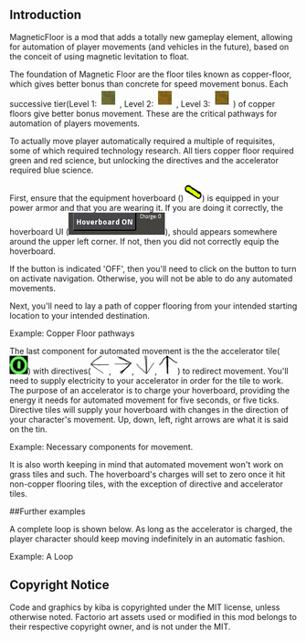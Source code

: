 

## Introduction

MagneticFloor is a mod that adds a totally new gameplay element, allowing for automation of player movements (and vehicles in the future), based on the conceit of using magnetic levitation to float.

The foundation of Magnetic Floor are the floor tiles known as copper-floor, which gives better bonus than concrete for speed movement bonus. Each successive tier(Level 1: ![Copper Floor](graphics/icons/copper-floor-icon.png) , Level 2: ![Copper Floor Level2](graphics/icons/copper-floor-icon_level2.png) , Level 3: ![Copper Floor Level3](graphics/icons/copper-floor-icon_level3.png)  ) of copper floors give better bonus movement. These are the critical pathways for automation of players movements.

To actually move player automatically required a multiple of requisites, some of which required technology research. All tiers copper floor required green and red science, but unlocking the directives and the accelerator required blue science.

First, ensure that the equipment hoverboard ()![hoverboard](graphics/icons/hoverboard-icon.png)) is equipped in your power armor and that you are wearing it. If you are doing it correctly, the hoverboard UI (![hoverboard_ui](graphics/examples/hoverboard-ui.png)), should appears somewhere around the upper left corner. If not, then you did not correctly equip the hoverboard.

If the button is indicated 'OFF', then you'll need to click on the button to turn on activate navigation. Otherwise, you will not be able to do any automated movements.

Next, you'll need to lay a path of copper flooring from your intended starting location to your intended destination.

Example: Copper Floor pathways

The last component for automated movement is the the accelerator tile(![accelerator](graphics/directives/accelerator.png)) with directives(![left](graphics/directives/left.png), ![right](graphics/directives/right.png), ![down](graphics/directives/down.png), ![up](graphics/directives/up.png)) to redirect movement. You'll need to supply electricity to your accelerator in order for the tile to work. The purpose of an accelerator is to charge your hoverboard, providing the energy it needs for automated movement for five seconds, or five ticks. Directive tiles will supply your hoverboard with changes in the direction of your character's movement. Up, down, left, right arrows are what it is said on the tin.

Example: Necessary components for movement.

It is also worth keeping in mind that automated movement won't work on grass tiles and such. The hoverboard's charges will set to zero once it hit non-copper flooring tiles, with the exception of directive and accelerator tiles.

##Further examples

A complete loop is shown below. As long as the accelerator is charged, the player character should keep moving indefinitely in an automatic fashion.

Example: A Loop

## Copyright Notice

Code and graphics by kiba is copyrighted under the MIT license, unless otherwise noted. Factorio art assets used or modified in this mod belongs to their respective copyright owner, and is not under the MIT.
